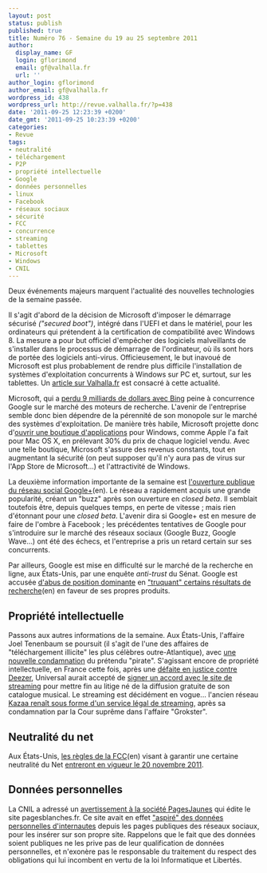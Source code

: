 ```yaml
---
layout: post
status: publish
published: true
title: Numéro 76 - Semaine du 19 au 25 septembre 2011
author:
  display_name: GF
  login: gflorimond
  email: gf@valhalla.fr
  url: ''
author_login: gflorimond
author_email: gf@valhalla.fr
wordpress_id: 438
wordpress_url: http://revue.valhalla.fr/?p=438
date: '2011-09-25 12:23:39 +0200'
date_gmt: '2011-09-25 10:23:39 +0200'
categories:
- Revue
tags:
- neutralité
- téléchargement
- P2P
- propriété intellectuelle
- Google
- données personnelles
- linux
- Facebook
- réseaux sociaux
- sécurité
- FCC
- concurrence
- streaming
- tablettes
- Microsoft
- Windows
- CNIL
---
```


<p>Deux événements majeurs marquent l'actualité des nouvelles technologies de la semaine passée.</p>
<p>Il s'agit d'abord de la décision de Microsoft d'imposer le démarrage sécurisé <i>("secured boot")</i>, intégré dans l'UEFI et dans le matériel, pour les ordinateurs qui prétendent à la certification de compatibilité avec Windows 8. La mesure a pour but officiel d'empêcher des logiciels malveillants de s'installer dans le processus de démarrage de l'ordinateur, où ils sont hors de portée des logiciels anti-virus. Officieusement, le but inavoué de Microsoft est plus probablement de rendre plus difficile l'installation de systèmes d'exploitation concurrents à Windows sur PC et, surtout, sur les tablettes. Un <a href="http://www.valhalla.fr/2011/09/22/prison-certifiee-windows/">article sur Valhalla.fr</a> est consacré à cette actualité.</p>
<p>Microsoft, qui a <a href="http://www.numerama.com/magazine/19877-microsoft-a-perdu-9-milliards-de-dollars-a-cause-de-bing.html">perdu 9 milliards de dollars avec Bing</a> peine à concurrence Google sur le marché des moteurs de recherche. L'avenir de l'entreprise semble donc bien dépendre de la pérennité de son monopole sur le marché des systèmes d'exploitation. De manière très habile, Microsoft projette donc d'<a href="http://www.numerama.com/magazine/19854-windows-app-store-microsoft-touchera-30-des-revenus.html">ouvrir une boutique d'applications</a> pour Windows, comme Apple l'a fait pour Mac OS X, en prélevant 30% du prix de chaque logiciel vendu. Avec une telle boutique, Microsoft s'assure des revenus constants, tout en augmentant la sécurité (on peut supposer qu'il n'y aura pas de virus sur l'App Store de Microsoft...) et l'attractivité de Windows.  </p>
<p>La deuxième information importante de la semaine est <a href="http://arstechnica.com/web/news/2011/09/google-drops-invitation-barrier-allows-anybody-to-join.ars">l'ouverture publique du réseau social Google+</a><span class="lang">(en)</span>. Le réseau a rapidement acquis une grande popularité, créant un "buzz" après son ouverture en <i>closed beta</i>. Il semblait toutefois être, depuis quelques temps, en perte de vitesse ; mais rien d'étonnant pour une <i>closed beta</i>. L'avenir dira si Google+ est en mesure de faire de l'ombre à Facebook ; les précédentes tentatives de Google pour s'introduire sur le marché des réseaux sociaux (Google Buzz, Google Wave...) ont été des échecs, et l'entreprise a pris un retard certain sur ses concurrents. </p>
<p>Par ailleurs, Google est mise en difficulté sur le marché de la recherche en ligne, aux États-Unis, par une enquête <i>anti-trust</i> du Sénat. Google est accusée <a href="http://pro.clubic.com/entreprises/google/actualite-448218-senat-google-abus-position-dominante.html">d'abus de position dominante</a> en <a href="http://arstechnica.com/tech-policy/news/2011/09/google-rigs-its-results-say-critics-at-senate-antitrust-hearing.ars">"truquant" certains résultats de recherche</a><span class="lang">(en)</span> en faveur de ses propres produits.</p>
<h2>Propriété intellectuelle</h2>
<p>Passons aux autres informations de la semaine. Aux États-Unis, l'affaire Joel Tenenbaum se poursuit (il s'agit de l'une des affaires de "téléchargement illicite" les plus célèbres outre-Atlantique), avec <a href="http://pro.clubic.com/legislation-loi-internet/telechargement-illegal/actualite-447464-internaute-lourde-condamnation-financiere.html">une nouvelle condamnation</a> du prétendu "pirate". S'agissant encore de propriété intellectuelle, en France cette fois, après une <a href="http://www.clubic.com/telecharger/logiciel-musique-et-streaming/deezer/actualite-448028-fin-conflit-universal-deezer.html">défaite en justice contre Deezer</a>, Universal aurait accepté de <a href="http://www.numerama.com/magazine/19890-l-affaire-universal-vs-deezer-se-termine-par-un-accord-amiable.html">signer un accord avec le site de streaming</a> pour mettre fin au litige né de la diffusion gratuite de son catalogue musical. Le streaming est décidément en vogue... l'ancien réseau <a href="http://www.numerama.com/magazine/19905-ancien-roi-du-p2p-kazaa-renait-en-site-commercial-de-streaming.html">Kazaa renaît sous forme d'un service légal de streaming</a>, après sa condamnation par la Cour suprême dans l'affaire "Grokster".</p>
<h2>Neutralité du net</h2>
<p>Aux États-Unis, <a href="http://arstechnica.com/tech-policy/news/2011/09/us-net-neutrality-rules-finalized-in-effect-november-20.ars">les règles de la FCC</a><span class="lang">(en)</span> visant à garantir une certaine neutralité du Net <a href="http://www.clubic.com/connexion-internet/actualite-448512-neutralite-net-telle-fcc-appliquer-20.html">entreront en vigueur le 20 novembre 2011</a>.</p>
<h2>Données personnelles</h2>
<p>La CNIL a adressé un <a href="http://pro.clubic.com/legislation-loi-internet/cnil/actualite-448568-pagesjaunes-cnil.html">avertissement à la société PagesJaunes</a> qui édite le site pagesblanches.fr. Ce site avait en effet <a href="http://www.pcinpact.com/actu/news/65964-cnil-pagesblanches-collecte-profils-sociaux.htm">"aspiré" des données personnelles d'internautes</a> depuis les pages publiques des réseaux sociaux, pour les insérer sur son propre site. Rappelons que le fait que des données soient publiques ne les prive pas de leur qualification de données personnelles, et n'exonère pas le responsable du traitement du respect des obligations qui lui incombent en vertu de la loi Informatique et Libertés.</p>
